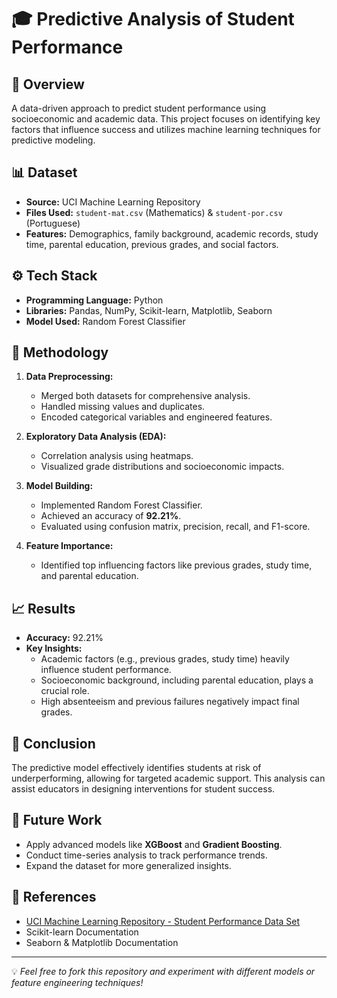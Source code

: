 # 🎓 Predictive Analysis of Student Performance

## 📌 Overview
A data-driven approach to predict student performance using socioeconomic and academic data. This project focuses on identifying key factors that influence success and utilizes machine learning techniques for predictive modeling.

## 📊 Dataset
- **Source:** UCI Machine Learning Repository
- **Files Used:** `student-mat.csv` (Mathematics) & `student-por.csv` (Portuguese)
- **Features:** Demographics, family background, academic records, study time, parental education, previous grades, and social factors.

## ⚙️ Tech Stack
- **Programming Language:** Python
- **Libraries:** Pandas, NumPy, Scikit-learn, Matplotlib, Seaborn
- **Model Used:** Random Forest Classifier

## 🧮 Methodology
1. **Data Preprocessing:**
   - Merged both datasets for comprehensive analysis.
   - Handled missing values and duplicates.
   - Encoded categorical variables and engineered features.

2. **Exploratory Data Analysis (EDA):**
   - Correlation analysis using heatmaps.
   - Visualized grade distributions and socioeconomic impacts.

3. **Model Building:**
   - Implemented Random Forest Classifier.
   - Achieved an accuracy of **92.21%**.
   - Evaluated using confusion matrix, precision, recall, and F1-score.

4. **Feature Importance:**
   - Identified top influencing factors like previous grades, study time, and parental education.

## 📈 Results
- **Accuracy:** 92.21%
- **Key Insights:**
  - Academic factors (e.g., previous grades, study time) heavily influence student performance.
  - Socioeconomic background, including parental education, plays a crucial role.
  - High absenteeism and previous failures negatively impact final grades.

## 🎯 Conclusion
The predictive model effectively identifies students at risk of underperforming, allowing for targeted academic support. This analysis can assist educators in designing interventions for student success.

## 🚀 Future Work
- Apply advanced models like **XGBoost** and **Gradient Boosting**.
- Conduct time-series analysis to track performance trends.
- Expand the dataset for more generalized insights.

## 📖 References
- [UCI Machine Learning Repository - Student Performance Data Set](https://archive.ics.uci.edu/ml/datasets/Student+Performance)
- Scikit-learn Documentation
- Seaborn & Matplotlib Documentation

---

💡 *Feel free to fork this repository and experiment with different models or feature engineering techniques!*

